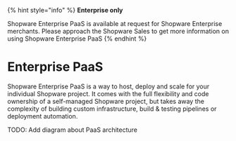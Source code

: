 {% hint style="info" %}
**Enterprise only** 

Shopware Enterprise PaaS is available at request for Shopware Enterprise merchants. Please approach the Shopware Sales to get more information on using Shopware Enterprise PaaS
{% endhint %}

# Enterprise PaaS

Shopware Enterprise PaaS is a way to host, deploy and scale for your individual Shopware project.
It comes with the full flexibility and code ownership of a self-managed Shopware project, but takes away the complexity of building custom infrastructure, build & testing pipelines or deployment automation.

TODO: Add diagram about PaaS architecture
